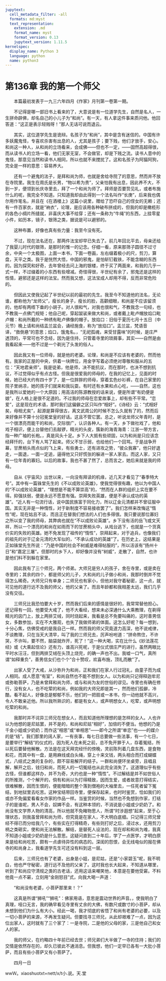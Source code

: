 ```yaml
---
jupytext:
  cell_metadata_filter: -all
  formats: md:myst
  text_representation:
    extension: .md
    format_name: myst
    format_version: 0.13
    jupytext_version: 1.11.5
kernelspec:
  display_name: Python 3
  language: python
  name: python3
---
```

# 第136章  我的第一个师父 

　　本篇最初发表于一九三六年四月《作家》月刊第一卷第一期。 

　　不记得是哪一部旧书上看来的了，大意说是有一位道学先生，自然是名人，一生拼命辟佛，却名自己的小儿子为“和尚”。有一天，有人拿这件事来质问他。他回答道：“这正是表示轻贱呀！”那人无话可说而退云。 

　　其实，这位道学先生是诡辩。名孩子为“和尚”，其中是含有迷信的。中国有许多妖魔鬼怪，专喜欢杀害有出息的人，尤其是孩子；要下贱，他们才放手，安心。和尚这一种人，从和尚的立场看来，会成佛——但也不一定，——固然高超得很，而从读书人的立场一看，他们无家无室，不会做官，却是下贱之流。读书人意中的鬼怪，那意见当然和读书人相同，所以也就不来搅扰了。这和名孩子为阿猫阿狗，完全是一样的意思：容易养大。 

　　还有一个避鬼的法子，是拜和尚为师，也就是舍给寺院了的意思，然而并不放在寺院里。我生在周氏是长男，“物以希为贵”，父亲怕我有出息，因此养不大，不到一岁，便领到长庆寺里去，拜了一个和尚为师了。拜师是否要贽见礼，或者布施什么的呢，我完全不知道。只知道我却由此得到一个法名叫作“长庚”，后来我也偶尔用作笔名，并且在《在酒楼上》这篇小说里，赠给了恐吓自己的侄女的无赖；还有一件百家衣，就是“衲衣”，论理，是应该用各种破布拼成的，但我的却是橄榄形的各色小绸片所缝就，非喜庆大事不给穿；还有一条称为“牛绳”的东西，上挂零星小件，如历本，镜子，银筛之类，据说是可以避邪的。 

　　这种布置，好像也真有些力量：我至今没有死。 

　　不过，现在法名还在，那两件法宝却早已失去了。前几年回北平去，母亲还给了我婴儿时代的银筛，是那时的惟一的记念。仔细一看，原来那筛子圆径不过寸余，中央一个太极图，上面一本书，下面一卷画，左右缀着极小的尺，剪刀，算盘，天平之类。我于是恍然大悟，中国的邪鬼，是怕斩钉截铁，不能含糊的东西的。因为探究和好奇，去年曾经去问上海的银楼，终于买了两面来，和我的几乎一式一样，不过缀着的小东西有些增减。奇怪得很，半世纪有余了，邪鬼还是这样的性情，避邪还是这样的法宝。然而我又想，这法宝成人却用不得，反而非常危险的。 

　　但因此又使我记起了半世纪以前的最初的先生。我至今不知道他的法名，无论谁，都称他为“龙师父”，瘦长的身子，瘦长的脸，高颧细眼，和尚是不应该留须的，他却有两绺下垂的小胡子。对人很和气，对我也很和气，不教我念一句经，也不教我一点佛门规矩；他自己呢，穿起袈裟来做大和尚，或者戴上毗卢帽放焰口毗卢帽：和尚所戴的一种绣有毗卢佛像的帽子。放焰口：旧俗于夏历七月十五日（中元节）晚上请和尚结盂兰盆会，诵经施食，称为“放焰口”。盂兰盆，梵语音译，“救倒悬”的意思；焰口，饿鬼名。，“无祀孤魂，来受甘露味”的时候，是庄严透顶的，平常可也不念经，因为是住持，只管着寺里的琐屑事，其实——自然是由我看起来——他不过是一个剃光了头发的俗人。 

　　因此我又有一位师母，就是他的老婆。论理，和尚是不应该有老婆的，然而他有。我家的正屋的中央，供着一块牌位，用金字写着必须绝对尊敬和服从的五位：“天地君亲师”。我是徒弟，他是师，决不能抗议，而在那时，也决不想到抗议，不过觉得似乎有点古怪。但我是很爱我的师母的，在我的记忆上，见面的时候，她已经大约有四十岁了，是一位胖胖的师母，穿着玄色纱衫裤，在自己家里的院子里纳凉，她的孩子们就来和我玩耍。有时还有水果和点心吃，——自然，这也是我所以爱她的一个大原因；用高洁的陈源教授的话来说，便是所谓“有奶便是娘”，在人格上是很不足道的。不过我的师母在恋爱故事上，却有些不平常。“恋爱”，这是现在的术语，那时我们这偏僻之区只叫作“相好”。《诗经》云：“式相好矣，毋相尤矣”，起源是算得很古，离文武周公的时候不怎么久就有了的，然而后来好像并不算十分冠冕堂皇的好话。这且不管它罢。总之，听说龙师父年青时，是一个很漂亮而能干的和尚，交际很广，认识各种人。有一天，乡下做社戏了，他和戏子相识，便上台替他们去敲锣，精光的头皮，簇新的海青海青：江浙一带方言，指一种广袖的长袍。，真是风头十足。乡下人大抵有些顽固，以为和尚是只应该念经拜忏的，台下有人骂了起来。师父不甘示弱，也给他们一个回骂。于是战争开幕，甘蔗梢头雨点似的飞上来，有些勇士，还有进攻之势，“彼众我寡”，他只好退走，一面退，一面一定追，逼得他又只好慌张的躲进一家人家去。而这人家，又只有一位年青的寡妇。以后的故事，我也不甚了然了，总而言之，她后来就是我的师母。 

　　自从《宇宙风》出世以来，一向没有拜读的机缘，近几天才看见了“春季特大号”。其中有一篇铢堂先生的《不以成败论英雄》，使我觉得很有趣，他以为中国人的“不以成败论英雄”，“理想是不能不算崇高”的，“然而在人群的组织上实在要不得。抑强扶弱，便是永远不愿意有强。崇拜失败英雄，便是不承认成功的英雄”。“近人有一句流行话，说中国民族富于同化力，所以辽金元清都并不曾征服中国。其实无非是一种惰性，对于新制度不容易接收罢了”。我们怎样来改悔这“惰性”呢，现在姑且不谈，而且正在替我们想法的人们也多得很。我只要说那位寡妇之所以变了我的师母，其弊病也就在“不以成败论英雄”。乡下没有活的岳飞或文天祥，所以一个漂亮的和尚在如雨而下的甘蔗梢头中，从戏台逃下，也就是一个货真价实的失败的英雄。她不免发现了祖传的“惰性”，崇拜起来，对于追兵，也像我们的祖先的对于辽金元清的大军似的，“不承认成功的英雄”了。在历史上，这结果是正如铢堂先生所说：“乃是中国的社会不树威是难得帖服的”，所以活该有“扬州十日”和“嘉定三屠”。但那时的乡下人，却好像并没有“树威”，走散了，自然，也许是他们料不到躲在家里。 

　　因此我有了三个师兄，两个师弟。大师兄是穷人的孩子，舍在寺里，或是卖在寺里的；其余的四个，都是师父的儿子，大和尚的儿子做小和尚，我那时倒并不觉得怎么稀奇。大师兄只有单身；二师兄也有家小，但他对我守着秘密，这一点，就可见他的道行远不及我的师父，他的父亲了。而且年龄都和我相差太远，我们几乎没有交往。 

　　三师兄比我恐怕要大十岁，然而我们后来的感情是很好的，我常常替他担心。还记得有一回，他要受大戒了，他不大看经，想来未必深通什么大乘教理，在剃得精光的囟门上，放上两排艾绒，同时烧起来，我看是总不免要叫痛的，这时善男信女，多数参加，实在不大雅观，也失了我做师弟的体面。这怎么好呢？每一想到，十分心焦，仿佛受戒的是我自己一样。然而我的师父究竟道力高深，他不说戒律，不谈教理，只在当天大清早，叫了我的三师兄去，厉声吩咐道：“拼命熬住，不许哭，不许叫，要不然，脑袋就炸开，死了！”这一种大喝，实在比什么《妙法莲花经》或《大乘起信论》还有力，谁高兴死呢，于是仪式很庄严的进行，虽然两眼比平时水汪汪，但到两排艾绒在头顶上烧完，的确一声也不出。我嘘一口气，真所谓“如释重负”，善男信女们也个个“合十赞叹，欢喜布施，顶礼而散”了。 

　　出家人受了大戒，从沙弥升为和尚，正和我们在家人行过冠礼，由童子而为成人相同。成人愿意“有室”，和尚自然也不能不想到女人。以为和尚只记得释迦牟尼或弥勒菩萨，乃是未曾拜和尚为师，或与和尚为友的世俗的谬见。寺里也有确在修行，没有女人，也不吃荤的和尚，例如我的大师兄即是其一，然而他们孤僻，冷酷，看不起人，好像总是郁郁不乐，他们的一把扇或一本书，你一动他就不高兴，令人不敢亲近他。所以我所熟识的，都是有女人，或声明想女人，吃荤，或声明想吃荤的和尚。 

　　我那时并不诧异三师兄在想女人，而且知道他所理想的是怎样的女人。人也许以为他想的是尼姑罢，并不是的，和尚和尼姑“相好”，加倍的不便当。他想的乃是千金小姐或少奶奶；而作这“相思”或“单相思”——即今之所谓“单恋”也——的媒介的是“结”。我们那里的阔人家，一有丧事，每七日总要做一些法事，有一个七日，是要举行“解结”的仪式的，因为死人在未死之前，总不免开罪于人，存着冤结，所以死后要替他解散。方法是在这天拜完经忏的傍晚，灵前陈列着几盘东西，是食物和花，而其中有一盘，是用麻线或白头绳，穿上十来文钱，两头相合而打成蝴蝶式，八结式之类的复杂的，颇不容易解开的结子。一群和尚便环坐桌旁，且唱且解，解开之后，钱归和尚，而死人的一切冤结也从此完全消失了。这道理似乎有些古怪，但谁都这样办，并不为奇，大约也是一种“惰性”。不过解结是并不如世俗人的所推测，个个解开的，倘有和尚以为打得精致，因而生爱，或者故意打得结实，很难解散，因而生恨的，便能暗暗的整个落到僧袍的大袖里去，一任死者留下冤结，到地狱里去吃苦。这种宝结带回寺里，便保存起来，也时时鉴赏，恰如我们的或亦不免偏爱看看女作家的作品一样。当鉴赏的时候，当然也不免想到作家，打结子的是谁呢，男人不会，奴婢不会，有这种本领的，不消说是小姐或少奶奶了。和尚没有文学界人物的清高，所以他就不免睹物思人，所谓“时涉遐想”起来，至于心理状态，则我虽曾拜和尚为师，但究竟是在家人，不大明白底细。只记得三师兄曾经不得已而分给我几个，有些实在打得精奇，有些则打好之后，浸过水，还用剪刀柄之类砸实，使和尚无法解散。解结，是替死人设法的，现在却和和尚为难，我真不知道小姐或少奶奶是什么意思。这疑问直到二十年后，学了一点医学，才明白原来是给和尚吃苦，颇有一点虐待异性的病态的。深闺的怨恨，会无线电似的报在佛寺的和尚身上，我看道学先生可还没有料到这一层。 

　　后来，三师兄也有了老婆，出身是小姐，是尼姑，还是“小家碧玉”呢，我不明白，他也严守秘密，道行远不及他的父亲了。这时我也长大起来，不知道从哪里，听到了和尚应守清规之类的古老话，还用这话来嘲笑他，本意是在要他受窘。不料他竟一点不窘，立刻用“金刚怒目”式，向我大喝一声道： 

　　“和尚没有老婆，小菩萨那里来！？” 

　　这真是所谓“狮吼”“狮吼”：佛家用语，意思是震动世界的声音。，使我明白了真理，哑口无言，我的确早看见寺里有丈余的大佛，有数尺或数寸的小菩萨，却从未想到他们为什么有大小。经此一喝，我才彻底的省悟了和尚有老婆的必要，以及一切小菩萨的来源，不再发生疑问。但要找寻三师兄，从此却艰难了一点，因为这位出家人，这时就有了三个家了：一是寺院，二是他的父母的家，三是他自己和女人的家。 

　　我的师父，在约略四十年前已经去世；师兄弟们大半做了一寺的住持；我们的交情是依然存在的，却久已彼此不通消息。但我想，他们一定早已各有一大批小菩萨，而且有些小菩萨又有小菩萨了。 

　　四月一日 

wwＷ。xiaoshuotxt=nett/x/t小.说。天.堂 

